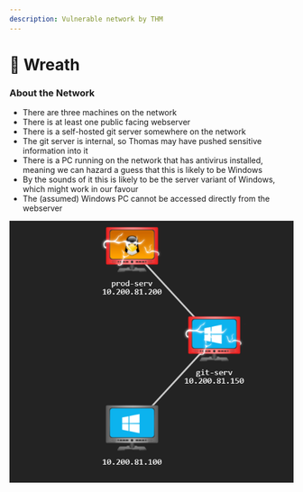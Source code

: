 ```yaml
---
description: Vulnerable network by THM
---
```


# 🛅 Wreath

### About the Network

* There are three machines on the network
* There is at least one public facing webserver
* There is a self-hosted git server somewhere on the network
* The git server is internal, so Thomas may have pushed sensitive information into it
* There is a PC running on the network that has antivirus installed, meaning we can hazard a guess that this is likely to be Windows
* By the sounds of it this is likely to be the server variant of Windows, which might work in our favour
* The (assumed) Windows PC cannot be accessed directly from the webserver

![](<../../.gitbook/assets/image (16) (1) (1).png>)
